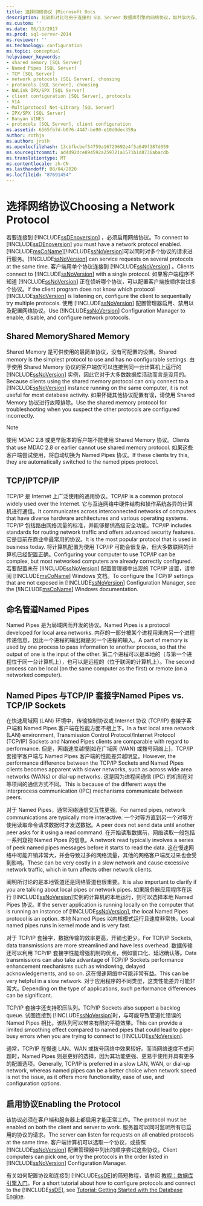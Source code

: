 ```yaml
---
title: 选择网络协议 |Microsoft Docs
description: 比较和对比可用于连接到 SQL Server 数据库引擎的网络协议，如共享内存、TCP/IP 和命名管道。
ms.custom: ''
ms.date: 06/13/2017
ms.prod: sql-server-2014
ms.reviewer: ''
ms.technology: configuration
ms.topic: conceptual
helpviewer_keywords:
- shared memory [SQL Server]
- Named Pipes [SQL Server]
- TCP [SQL Server]
- network protocols [SQL Server], choosing
- protocols [SQL Server], choosing
- NWLink IPX/SPX [SQL Server]
- client configuration [SQL Server], protocols
- VIA
- Multiprotocol Net-Library [SQL Server]
- IPX/SPX [SQL Server]
- Banyan VINES
- protocols [SQL Server], client configuration
ms.assetid: 6565fb7d-b076-4447-be90-e10d0dec359a
author: rothja
ms.author: jroth
ms.openlocfilehash: 13cbfbcbef54759a16729692e4f5a649f387d059
ms.sourcegitcommit: ad4d92dce894592a259721a1571b1d8736abacdb
ms.translationtype: MT
ms.contentlocale: zh-CN
ms.lasthandoff: 08/04/2020
ms.locfileid: "87691454"
---
```

# <a name="choosing-a-network-protocol"></a><span data-ttu-id="30e35-103">选择网络协议</span><span class="sxs-lookup"><span data-stu-id="30e35-103">Choosing a Network Protocol</span></span>
  <span data-ttu-id="30e35-104">若要连接到 [!INCLUDE[ssDEnoversion](../../includes/ssdenoversion-md.md)] ，必须启用网络协议。</span><span class="sxs-lookup"><span data-stu-id="30e35-104">To connect to [!INCLUDE[ssDEnoversion](../../includes/ssdenoversion-md.md)] you must have a network protocol enabled.</span></span> [!INCLUDE[msCoName](../../includes/msconame-md.md)]<span data-ttu-id="30e35-105">[!INCLUDE[ssNoVersion](../../includes/ssnoversion-md.md)]可以同时对多个协议的请求进行服务。</span><span class="sxs-lookup"><span data-stu-id="30e35-105">[!INCLUDE[ssNoVersion](../../includes/ssnoversion-md.md)] can service requests on several protocols at the same time.</span></span> <span data-ttu-id="30e35-106">客户端用单个协议连接到 [!INCLUDE[ssNoVersion](../../includes/ssnoversion-md.md)] 。</span><span class="sxs-lookup"><span data-stu-id="30e35-106">Clients connect to [!INCLUDE[ssNoVersion](../../includes/ssnoversion-md.md)] with a single protocol.</span></span> <span data-ttu-id="30e35-107">如果客户端程序不知道 [!INCLUDE[ssNoVersion](../../includes/ssnoversion-md.md)] 正在侦听哪个协议，可以配置客户端按顺序尝试多个协议。</span><span class="sxs-lookup"><span data-stu-id="30e35-107">If the client program does not know which protocol [!INCLUDE[ssNoVersion](../../includes/ssnoversion-md.md)] is listening on, configure the client to sequentially try multiple protocols.</span></span> <span data-ttu-id="30e35-108">使用 [!INCLUDE[ssNoVersion](../../includes/ssnoversion-md.md)] 配置管理器启用、禁用以及配置网络协议。</span><span class="sxs-lookup"><span data-stu-id="30e35-108">Use [!INCLUDE[ssNoVersion](../../includes/ssnoversion-md.md)] Configuration Manager to enable, disable, and configure network protocols.</span></span>  
  
## <a name="shared-memory"></a><span data-ttu-id="30e35-109">Shared Memory</span><span class="sxs-lookup"><span data-stu-id="30e35-109">Shared Memory</span></span>  
 <span data-ttu-id="30e35-110">Shared Memory 是可供使用的最简单协议，没有可配置的设置。</span><span class="sxs-lookup"><span data-stu-id="30e35-110">Shared memory is the simplest protocol to use and has no configurable settings.</span></span> <span data-ttu-id="30e35-111">由于使用 Shared Memory 协议的客户端仅可以连接到同一台计算机上运行的 [!INCLUDE[ssNoVersion](../../includes/ssnoversion-md.md)] 实例，因此它对于大多数数据库活动而言是没用的。</span><span class="sxs-lookup"><span data-stu-id="30e35-111">Because clients using the shared memory protocol can only connect to a [!INCLUDE[ssNoVersion](../../includes/ssnoversion-md.md)] instance running on the same computer, it is not useful for most database activity.</span></span> <span data-ttu-id="30e35-112">如果怀疑其他协议配置有误，请使用 Shared Memory 协议进行故障排除。</span><span class="sxs-lookup"><span data-stu-id="30e35-112">Use the shared memory protocol for troubleshooting when you suspect the other protocols are configured incorrectly.</span></span>  
  
> [!NOTE]  
>  <span data-ttu-id="30e35-113">使用 MDAC 2.8 或更早版本的客户端不能使用 Shared Memory 协议。</span><span class="sxs-lookup"><span data-stu-id="30e35-113">Clients that use MDAC 2.8 or earlier cannot use shared memory protocol.</span></span> <span data-ttu-id="30e35-114">如果这些客户端尝试使用，将自动切换为 Named Pipes 协议。</span><span class="sxs-lookup"><span data-stu-id="30e35-114">If these clients try this, they are automatically switched to the named pipes protocol.</span></span>  
  
## <a name="tcpip"></a><span data-ttu-id="30e35-115">TCP/IP</span><span class="sxs-lookup"><span data-stu-id="30e35-115">TCP/IP</span></span>  
 <span data-ttu-id="30e35-116">TCP/IP 是 Internet 上广泛使用的通用协议。</span><span class="sxs-lookup"><span data-stu-id="30e35-116">TCP/IP is a common protocol widely used over the Internet.</span></span> <span data-ttu-id="30e35-117">它与互连网络中硬件结构和操作系统各异的计算机进行通信。</span><span class="sxs-lookup"><span data-stu-id="30e35-117">It communicates across interconnected networks of computers that have diverse hardware architectures and various operating systems.</span></span> <span data-ttu-id="30e35-118">TCP/IP 包括路由网络流量的标准，并能够提供高级安全功能。</span><span class="sxs-lookup"><span data-stu-id="30e35-118">TCP/IP includes standards for routing network traffic and offers advanced security features.</span></span> <span data-ttu-id="30e35-119">它是目前在商业中最常用的协议。</span><span class="sxs-lookup"><span data-stu-id="30e35-119">It is the most popular protocol that is used in business today.</span></span> <span data-ttu-id="30e35-120">将计算机配置为使用 TCP/IP 可能会很复杂，但大多数联网的计算机已经配置正确。</span><span class="sxs-lookup"><span data-stu-id="30e35-120">Configuring your computer to use TCP/IP can be complex, but most networked computers are already correctly configured.</span></span> <span data-ttu-id="30e35-121">若要配置未在 [!INCLUDE[ssNoVersion](../../includes/ssnoversion-md.md)] 配置管理器中出现的 TCP/IP 设置，请参阅 [!INCLUDE[msCoName](../../includes/msconame-md.md)] Windows 文档。</span><span class="sxs-lookup"><span data-stu-id="30e35-121">To configure the TCP/IP settings that are not exposed in [!INCLUDE[ssNoVersion](../../includes/ssnoversion-md.md)] Configuration Manager, see the [!INCLUDE[msCoName](../../includes/msconame-md.md)] Windows documentation.</span></span>  
  
## <a name="named-pipes"></a><span data-ttu-id="30e35-122">命名管道</span><span class="sxs-lookup"><span data-stu-id="30e35-122">Named Pipes</span></span>  
 <span data-ttu-id="30e35-123">Named Pipes 是为局域网而开发的协议。</span><span class="sxs-lookup"><span data-stu-id="30e35-123">Named Pipes is a protocol developed for local area networks.</span></span> <span data-ttu-id="30e35-124">内存的一部分被某个进程用来向另一个进程传递信息，因此一个进程的输出就是另一个进程的输入。</span><span class="sxs-lookup"><span data-stu-id="30e35-124">A part of memory is used by one process to pass information to another process, so that the output of one is the input of the other.</span></span> <span data-ttu-id="30e35-125">第二个进程可以是本地的（与第一个进程位于同一台计算机上），也可以是远程的（位于联网的计算机上）。</span><span class="sxs-lookup"><span data-stu-id="30e35-125">The second process can be local (on the same computer as the first) or remote (on a networked computer).</span></span>  
  
## <a name="named-pipes-vs-tcpip-sockets"></a><span data-ttu-id="30e35-126">Named Pipes 与TCP/IP 套接字</span><span class="sxs-lookup"><span data-stu-id="30e35-126">Named Pipes vs. TCP/IP Sockets</span></span>  
 <span data-ttu-id="30e35-127">在快速局域网 (LAN) 环境中，传输控制协议或 Internet 协议 (TCP/IP) 套接字客户端和 Named Pipes 客户端在性能方面不相上下。</span><span class="sxs-lookup"><span data-stu-id="30e35-127">In a fast local area network (LAN) environment, Transmission Control Protocol/Internet Protocol (TCP/IP) Sockets and Named Pipes clients are comparable with regard to performance.</span></span> <span data-ttu-id="30e35-128">但是，网络速度越慢[如在广域网 (WAN) 或拨号网络上]，TCP/IP 套接字客户端与 Named Pipes 客户端的性能差异越明显。</span><span class="sxs-lookup"><span data-stu-id="30e35-128">However, the performance difference between the TCP/IP Sockets and Named Pipes clients becomes apparent with slower networks, such as across wide area networks (WANs) or dial-up networks.</span></span> <span data-ttu-id="30e35-129">这是因为进程间通信 (IPC) 的机制在对等项间的通信方式不同。</span><span class="sxs-lookup"><span data-stu-id="30e35-129">This is because of the different ways the interprocess communication (IPC) mechanisms communicate between peers.</span></span>  
  
 <span data-ttu-id="30e35-130">对于 Named Pipes，通常网络通信交互性更强。</span><span class="sxs-lookup"><span data-stu-id="30e35-130">For named pipes, network communications are typically more interactive.</span></span> <span data-ttu-id="30e35-131">一个对等方直到另一个对等方使用读取命令请求数据时才发送数据。</span><span class="sxs-lookup"><span data-stu-id="30e35-131">A peer does not send data until another peer asks for it using a read command.</span></span> <span data-ttu-id="30e35-132">在开始读取数据前，网络读取一般包括一系列窥视 Named Pipes 的信息。</span><span class="sxs-lookup"><span data-stu-id="30e35-132">A network read typically involves a series of peek named pipes messages before it starts to read the data.</span></span> <span data-ttu-id="30e35-133">这在慢速网络中可能开销非常大，并会导致过多的网络流量，其他的网络客户端反过来也会受到影响。</span><span class="sxs-lookup"><span data-stu-id="30e35-133">These can be very costly in a slow network and cause excessive network traffic, which in turn affects other network clients.</span></span>  
  
 <span data-ttu-id="30e35-134">阐明所讨论的是本地管道还是网络管道也很重要。</span><span class="sxs-lookup"><span data-stu-id="30e35-134">It is also important to clarify if you are talking about local pipes or network pipes.</span></span> <span data-ttu-id="30e35-135">如果服务器应用程序在运行 [!INCLUDE[ssNoVersion](../../includes/ssnoversion-md.md)]实例的计算机的本地运行，则可以选择本地 Named Pipes 协议。</span><span class="sxs-lookup"><span data-stu-id="30e35-135">If the server application is running locally on the computer that is running an instance of [!INCLUDE[ssNoVersion](../../includes/ssnoversion-md.md)], the local Named Pipes protocol is an option.</span></span> <span data-ttu-id="30e35-136">本地 Named Pipes 以内核模式运行且速度非常快。</span><span class="sxs-lookup"><span data-stu-id="30e35-136">Local named pipes runs in kernel mode and is very fast.</span></span>  
  
 <span data-ttu-id="30e35-137">对于 TCP/IP 套接字，数据传输的效率更高，开销也更少。</span><span class="sxs-lookup"><span data-stu-id="30e35-137">For TCP/IP Sockets, data transmissions are more streamlined and have less overhead.</span></span> <span data-ttu-id="30e35-138">数据传输还可以利用 TCP/IP 套接字性能增强机制的优点，例如窗口化、延迟确认等。</span><span class="sxs-lookup"><span data-stu-id="30e35-138">Data transmissions can also take advantage of TCP/IP Sockets performance enhancement mechanisms such as windowing, delayed acknowledgements, and so on.</span></span> <span data-ttu-id="30e35-139">这在慢速网络中可能非常有益。</span><span class="sxs-lookup"><span data-stu-id="30e35-139">This can be very helpful in a slow network.</span></span> <span data-ttu-id="30e35-140">对于应用程序的不同类型，这类性能差异可能非常大。</span><span class="sxs-lookup"><span data-stu-id="30e35-140">Depending on the type of applications, such performance differences can be significant.</span></span>  
  
 <span data-ttu-id="30e35-141">TCP/IP 套接字还支持积压队列。</span><span class="sxs-lookup"><span data-stu-id="30e35-141">TCP/IP Sockets also support a backlog queue.</span></span> <span data-ttu-id="30e35-142">试图连接到 [!INCLUDE[ssNoVersion](../../includes/ssnoversion-md.md)]时，与可能导致管道忙错误的 Named Pipes 相比，该队列可以带来有限的平稳效果。</span><span class="sxs-lookup"><span data-stu-id="30e35-142">This can provide a limited smoothing effect compared to named pipes that could lead to pipe-busy errors when you are trying to connect to [!INCLUDE[ssNoVersion](../../includes/ssnoversion-md.md)].</span></span>  
  
 <span data-ttu-id="30e35-143">通常，TCP/IP 在慢速 LAN、WAN 或拨号网络中效果较好。而当网络速度不成问题时，Named Pipes 则是更好的选择，因为其功能更强、更易于使用并具有更多的配置选项。</span><span class="sxs-lookup"><span data-stu-id="30e35-143">Generally, TCP/IP is preferred in a slow LAN, WAN, or dial-up network, whereas named pipes can be a better choice when network speed is not the issue, as it offers more functionality, ease of use, and configuration options.</span></span>  
  
## <a name="enabling-the-protocol"></a><span data-ttu-id="30e35-144">启用协议</span><span class="sxs-lookup"><span data-stu-id="30e35-144">Enabling the Protocol</span></span>  
 <span data-ttu-id="30e35-145">该协议必须在客户端和服务器上都启用才能正常工作。</span><span class="sxs-lookup"><span data-stu-id="30e35-145">The protocol must be enabled on both the client and server to work.</span></span> <span data-ttu-id="30e35-146">服务器可以同时监听所有已启用的协议的请求。</span><span class="sxs-lookup"><span data-stu-id="30e35-146">The server can listen for requests on all enabled protocols at the same time.</span></span> <span data-ttu-id="30e35-147">客户端计算机可以选取一个协议，或按照 [!INCLUDE[ssNoVersion](../../includes/ssnoversion-md.md)] 配置管理器中列出的顺序尝试这些协议。</span><span class="sxs-lookup"><span data-stu-id="30e35-147">Client computers can pick one, or try the protocols in the order listed in [!INCLUDE[ssNoVersion](../../includes/ssnoversion-md.md)] Configuration Manager.</span></span>  
  
 <span data-ttu-id="30e35-148">有关如何配置协议和连接到 [!INCLUDE[ssDE](../../includes/ssde-md.md)]的简短教程，请参阅 [教程：数据库引擎入门](../../relational-databases/tutorial-getting-started-with-the-database-engine.md)。</span><span class="sxs-lookup"><span data-stu-id="30e35-148">For a short tutorial about how to configure protocols and connect to the [!INCLUDE[ssDE](../../includes/ssde-md.md)], see [Tutorial: Getting Started with the Database Engine](../../relational-databases/tutorial-getting-started-with-the-database-engine.md).</span></span>  
  
  
